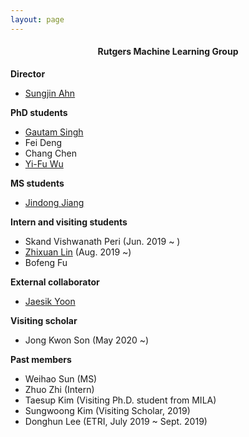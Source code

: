 ```yaml
---
layout: page
---
```


<h4 style="text-align: center">Rutgers Machine Learning Group</h4>

<!--#### Rutgers Machinne Learning Group-->

**Director**
- [Sungjin Ahn](../index)

<!--### Current Members-->
**PhD students**

- [Gautam Singh](http://singhgautam.github.io/)  
- Fei Deng  
- Chang Chen  
- [Yi-Fu Wu](http://www.yifuwu.com/)  

**MS students**  

- [Jindong Jiang](https://www.jindongjiang.me/)  

**Intern and visiting students** 

- Skand Vishwanath Peri (Jun. 2019 ~ )
- [Zhixuan Lin](https://www.zhixuanlin.com/) (Aug. 2019 ~)
- Bofeng Fu

**External collaborator**  

- [Jaesik Yoon](https://sites.google.com/view/jaesikyoon/home)

**Visiting scholar** 
- Jong Kwon Son (May 2020 ~)

**Past members**  

- Weihao Sun (MS)
- Zhuo Zhi (Intern)  
- Taesup Kim (Visiting Ph.D. student from MILA)  
- Sungwoong Kim (Visiting Scholar, 2019)  
- Donghun Lee (ETRI, July 2019 ~ Sept. 2019)  